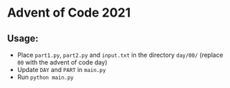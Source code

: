 # Advent of Code 2021

## Usage:

* Place `part1.py`, `part2.py` and `input.txt` in the directory `day/00/` (replace `00` with the advent of code day)
* Update `DAY` and `PART` in `main.py`
* Run `python main.py`